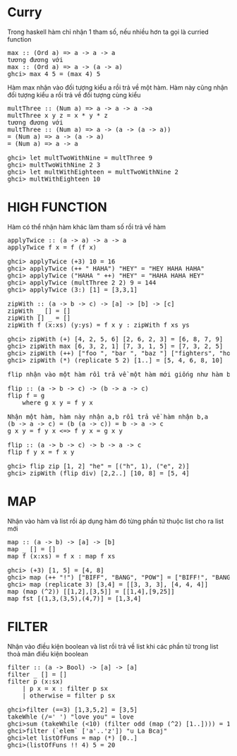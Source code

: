 # Curry
Trong haskell hàm chỉ nhận 1 tham số, nếu nhiều hơn ta gọi là curried function
<pre>
max :: (Ord a) => a -> a -> a
tương đương với
max :: (Ord a) => a -> (a -> a)
ghci> max 4 5 = (max 4) 5
</pre>
Hàm max nhận vào đối tượng kiểu a rồi trả về một hàm. Hàm này cũng nhận đối tượng kiểu a rồi trả về đối tượng cùng kiểu
<pre>
multThree :: (Num a) => a -> a -> a ->a 
multThree x y z = x * y * z
tương đương với
multThree :: (Num a) => a -> (a -> (a -> a)) 
= (Num a) => a -> (a -> a) 
= (Num a) => a -> a

ghci> let multTwoWithNine = multThree 9
ghci> multTwoWithNine 2 3
ghci> let multWithEighteen = multTwoWithNine 2
ghci> multWithEighteen 10
</pre>

# HIGH FUNCTION
Hàm có thể nhận hàm khác làm tham số rồi trả về hàm
<pre>
applyTwice :: (a -> a) -> a -> a
applyTwice f x = f (f x)

ghci> applyTwice (+3) 10 = 16
ghci> applyTwice (++ " HAHA") "HEY" = "HEY HAHA HAHA"
ghci> applyTwice ("HAHA " ++) "HEY" = "HAHA HAHA HEY"
ghci> applyTwice (multThree 2 2) 9 = 144
ghci> applyTwice (3:) [1] = [3,3,1]

zipWith :: (a -> b -> c) -> [a] -> [b] -> [c]
zipWith _ [] = []
zipWith [] _ = []
zipWith f (x:xs) (y:ys) = f x y : zipWith f xs ys

ghci> zipWith (+) [4, 2, 5, 6] [2, 6, 2, 3] = [6, 8, 7, 9]
ghci> zipWith max [6, 3, 2, 1] [7, 3, 1, 5] = [7, 3, 2, 5]
ghci> zipWith (++) ["foo ", "bar ", "baz "] ["fighters", "hoppers", "aldrin"] = ["foo fighters", "bar hoppers"]
ghci> zipWith (*) (replicate 5 2) [1..] = [5, 4, 6, 8, 10]

flip nhận vào một hàm rồi trả về một hàm mới giống như hàm ban đầu, chỉ khác là hai đối số đã bị đổi chỗ

flip :: (a -> b -> c) -> (b -> a -> c)
flip f = g
    where g x y = f y x

Nhận một hàm, hàm này nhận a,b rồi trả về hàm nhận b,a
(b -> a -> c) = (b (a -> c)) = b -> a -> c
g x y = f y x <=> f y x = g x y

flip :: (a -> b -> c) -> b -> a -> c
flip f y x = f x y

ghci> flip zip [1, 2] "he" = [("h", 1), ("e", 2)]
ghci> zipWith (flip div) [2,2..] [10, 8] = [5, 4]
</pre>

# MAP
Nhận vào hàm và list rồi áp dụng hàm đó từng phần tử thuộc list cho ra list mới
<pre>
map :: (a -> b) -> [a] -> [b]
map _ [] = []
map f (x:xs) = f x : map f xs

ghci> (+3) [1, 5] = [4, 8]
ghci> map (++ "!") ["BIFF", "BANG", "POW"] = ["BIFF!", "BANG!", "POW!"] 
ghci> map (replicate 3) [3,4] = [[3, 3, 3], [4, 4, 4]]
map (map (^2)) [[1,2],[3,5]] = [[1,4],[9,25]]
map fst [(1,3,(3,5),(4,7)] = [1,3,4]
</pre>

# FILTER
Nhận vào điều kiện boolean và list rồi trả về list khi các phần tử trong list thoả mãn điều kiện boolean

<pre>
filter :: (a -> Bool) -> [a] -> [a]
filter _ [] = []
filter p (x:sx)
    | p x = x : filter p sx
    | otherwise = filter p sx

ghci>filter (==3) [1,3,5,2] = [3,5]
takeWhle (/=' ') "love you" = love
ghci>sum (takeWhile (<10) (filter odd (map (^2) [1..]))) = 10
ghci>filter (`elem` ['a'..'z']) "u La Bcaj"
ghci>let listOfFuns = map (*) [0..]
ghci>(listOfFuns !! 4) 5 = 20
</pre>




